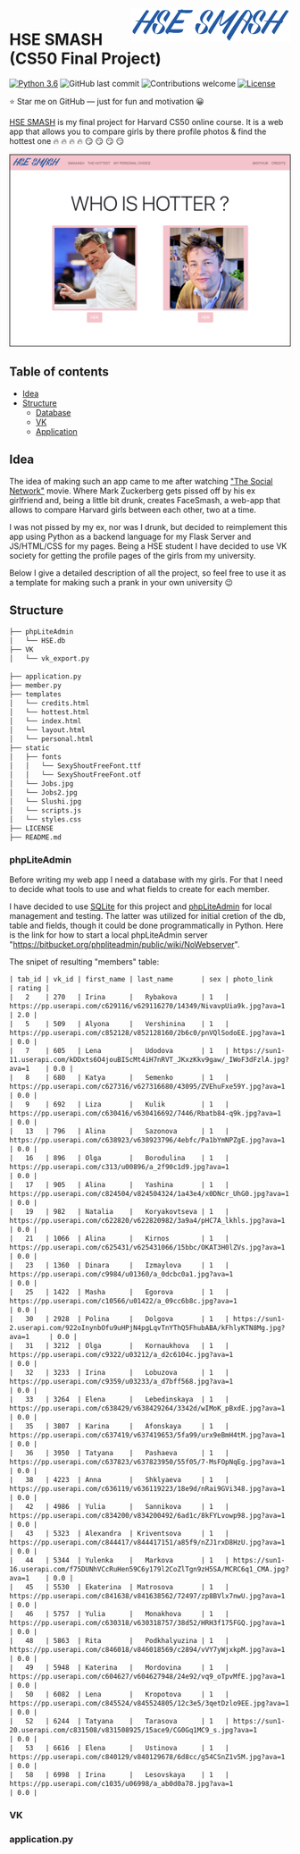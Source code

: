 <a href='https://secure-island-71749.herokuapp.com'>
    <img src='./media/logo.png' alt='HSE SMASH Logo' title='HSE SMASH' align='right' height='60'/>
</a>

# HSE SMASH (CS50 Final Project)
[![Python 3.6](https://img.shields.io/badge/python-3.6-blue.svg)](https://www.python.org/downloads/release/python-360/)
![GitHub last commit](https://img.shields.io/github/last-commit/Snowfighter/CS50-Final-Project)
![Contributions welcome](https://img.shields.io/badge/contributions-welcome-orange.svg)
[![License](https://img.shields.io/badge/license-MIT-blue.svg)](https://opensource.org/licenses/MIT)

:star: Star me on GitHub — just for fun and motivation :grinning:

[HSE SMASH](https://secure-island-71749.herokuapp.com) is my final project for Harvard CS50 online course. It is a web app that allows you to compare girls by there profile photos & find the hottest one :fire: :fire: :fire: :fire: :smirk: :smirk: :smirk: :smirk:

<a href='https://secure-island-71749.herokuapp.com'>
    <img src='./media/front_page.png' alt='Front Page'/>
</a>

## Table of contents

-   [Idea](#idea)
-   [Structure](#structure)
    -   [Database](#phpLiteAdmin)
    -   [VK](#vk)
    -   [Application](#application.py)

## Idea

The idea of making such an app came to me after watching ["The Social Network"](https://www.imdb.com/title/tt1285016/) movie. Where Mark Zuckerberg gets pissed off by his ex girlfriend and, being a little bit drunk, creates FaceSmash, a web-app that allows to compare Harvard girls between each other, two at a time. 

I was not pissed by my ex, nor was I drunk, but decided to reimplement this app using Python as a backend language for my Flask Server and JS/HTML/CSS for my pages. Being a HSE student I have decided to use VK society for getting the profile pages of the girls from my university. 

Below I give a detailed description of all the project, so feel free to use it as a template for making such a prank in your own university :wink:

## Structure
```
├── phpLiteAdmin
│   └── HSE.db
├── VK
│   └── vk_export.py

├── application.py
├── member.py
├── templates
│   └── credits.html
│   └── hottest.html
│   └── index.html
│   └── layout.html
│   └── personal.html
├── static
│   ├── fonts
│   │   └── SexyShoutFreeFont.ttf
│   │   └── SexyShoutFreeFont.otf
│   └── Jobs.jpg
│   └── Jobs2.jpg
│   └── Slushi.jpg
│   └── scripts.js
│   └── styles.css
├── LICENSE
├── README.md

```

### phpLiteAdmin
Before writing my web app I need a database with my girls. For that I need to decide what tools to use and what fields to create for each member. 

I have decided to use [SQLite](https://www.sqlite.org/index.html) for this project and [phpLiteAdmin](https://www.phpliteadmin.org) for local management and testing. The latter was utilized for initial cretion of the db, table and fields, though it could be done programmatically in Python. Here is the link for how to start a local phpLiteAdmin server "https://bitbucket.org/phpliteadmin/public/wiki/NoWebserver". 

The snipet of resulting "members" table: 

	| tab_id | vk_id | first_name |	last_name	    | sex | photo_link	                                                                                | rating |
	| 	2	 | 270	 | Irina	  |   Rybakova	    | 1	  | https://pp.userapi.com/c629116/v629116270/14349/NivavpUia9k.jpg?ava=1	                    | 2.0 |
	| 	5	 | 509	 | Alyona	  |   Vershinina	| 1	  | https://pp.userapi.com/c852128/v852128160/2b6c0/pnVQlSodoEE.jpg?ava=1	                    | 0.0 |
	| 	7	 | 605	 | Lena	      |   Udodova	    | 1	  | https://sun1-11.userapi.com/kDDxts6O4jouBIScMt4iH7nRVT_JKxzKkv9gaw/_IWoF3dFzlA.jpg?ava=1	| 0.0 |
	| 	8	 | 680	 | Katya	  |   Semenko	    | 1	  | https://pp.userapi.com/c627316/v627316680/43095/ZVEhuFxe59Y.jpg?ava=1	                    | 0.0 |
	| 	9	 | 692	 | Liza	      |   Kulik	        | 1	  | https://pp.userapi.com/c630416/v630416692/7446/Rbatb84-q9k.jpg?ava=1	                    | 0.0 |
	| 	13	 | 796	 | Alina	  |   Sazonova	    | 1	  | https://pp.userapi.com/c638923/v638923796/4ebfc/Pa1bYmNPZgE.jpg?ava=1	                    | 0.0 |
	| 	16	 | 896	 | Olga	      |   Borodulina	| 1	  | https://pp.userapi.com/c313/u00896/a_2f90c1d9.jpg?ava=1	                                    | 0.0 |
	| 	17	 | 905	 | Alina	  |   Yashina	    | 1	  | https://pp.userapi.com/c824504/v824504324/1a43e4/x0DNcr_UhG0.jpg?ava=1	                    | 0.0 |
	| 	19	 | 982	 | Natalia	  |   Koryakovtseva	| 1	  | https://pp.userapi.com/c622820/v622820982/3a9a4/pHC7A_lkhls.jpg?ava=1	                    | 0.0 |
	| 	21	 | 1066	 | Alina	  |   Kirnos	    | 1	  | https://pp.userapi.com/c625431/v625431066/15bbc/OKAT3H0lZVs.jpg?ava=1	                    | 0.0 |
	| 	23	 | 1360	 | Dinara	  |   Izmaylova	    | 1	  | https://pp.userapi.com/c9984/u01360/a_0dcbc0a1.jpg?ava=1	                                | 0.0 |
	| 	25	 | 1422	 | Masha	  |   Egorova	    | 1	  | https://pp.userapi.com/c10566/u01422/a_09cc6b8c.jpg?ava=1	                                | 0.0 |
	| 	30	 | 2928	 | Polina	  |   Dolgova	    | 1	  | https://sun1-2.userapi.com/922oInynbOfu9uHPjN4pgLqvTnYThQ5FhubABA/kFhlyKTN8Mg.jpg?ava=1	    | 0.0 |
	| 	31	 | 3212	 | Olga	      |   Kornaukhova	| 1	  | https://pp.userapi.com/c9322/u03212/a_d2c6104c.jpg?ava=1	                                | 0.0 |
	| 	32	 | 3233	 | Irina	  |   Lobuzova	    | 1	  | https://pp.userapi.com/c9359/u03233/a_d7bff568.jpg?ava=1	                                | 0.0 |
	| 	33	 | 3264	 | Elena	  |   Lebedinskaya	| 1	  | https://pp.userapi.com/c638429/v638429264/3342d/wIMoK_pBxdE.jpg?ava=1	                    | 0.0 |
	| 	35	 | 3807	 | Karina	  |   Afonskaya	    | 1	  | https://pp.userapi.com/c637419/v637419653/5fa99/urx9eBmH4tM.jpg?ava=1	                    | 0.0 |
	| 	36	 | 3950	 | Tatyana	  |   Pashaeva	    | 1	  | https://pp.userapi.com/c637823/v637823950/55f05/7-MsFOpNqEg.jpg?ava=1	                    | 0.0 |
	| 	38	 | 4223	 | Anna	      |   Shklyaeva	    | 1	  | https://pp.userapi.com/c636119/v636119223/18e9d/nRai9GVi348.jpg?ava=1	                    | 0.0 |
	| 	42	 | 4986	 | Yulia	  |   Sannikova	    | 1	  | https://pp.userapi.com/c834200/v834200492/6ad1c/8kFYLvowp98.jpg?ava=1	                    | 0.0 |
	| 	43	 | 5323	 | Alexandra  |	Kriventsova	    | 1	  | https://pp.userapi.com/c844417/v844417151/a85f9/nZJ1rxD8HzU.jpg?ava=1	                    | 0.0 |
	| 	44	 | 5344	 | Yulenka	  |   Markova	    | 1	  | https://sun1-16.userapi.com/f75DUNhVCcRuHen59C6y179l2CoZlTgn9zH5SA/MCRC6q1_CMA.jpg?ava=1	| 0.0 |
	| 	45	 | 5530	 | Ekaterina  |	Matrosova	    | 1	  | https://pp.userapi.com/c841638/v841638562/72497/zp8BVlx7nwU.jpg?ava=1	                    | 0.0 |
	| 	46	 | 5757	 | Yulia	  |   Monakhova	    | 1	  | https://pp.userapi.com/c630318/v630318757/38d52/HRH3f175FGQ.jpg?ava=1	                    | 0.0 |
	| 	48	 | 5863	 | Rita	      |   Podkhalyuzina	| 1	  | https://pp.userapi.com/c846018/v846018569/c2894/vVY7yWjxkpM.jpg?ava=1	                    | 0.0 |
	| 	49	 | 5948	 | Katerina	  |   Mordovina	    | 1	  | https://pp.userapi.com/c604627/v604627948/24e92/vq9_oTpvMfE.jpg?ava=1	                    | 0.0 |
	| 	50	 | 6082	 | Lena	      |   Kropotova	    | 1	  | https://pp.userapi.com/c845524/v845524805/12c3e5/3qetDzlo9EE.jpg?ava=1	                    | 0.0 |
	| 	52	 | 6244	 | Tatyana	  |   Tarasova	    | 1	  | https://sun1-20.userapi.com/c831508/v831508925/15ace9/CG0Gq1MC9_s.jpg?ava=1	                | 0.0 |
	| 	53	 | 6616	 | Elena	  |   Ustinova	    | 1	  | https://pp.userapi.com/c840129/v840129678/6d8cc/g54CSnZ1v5M.jpg?ava=1	                    | 0.0 |
	| 	58	 | 6998	 | Irina	  |   Lesovskaya	| 1	  | https://pp.userapi.com/c1035/u06998/a_ab0d0a78.jpg?ava=1	                                | 0.0 |

### VK

### application.py

